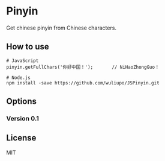 Pinyin
=========

Get chinese pinyin from Chinese characters.

How to use
----------

	# JavaScript
	pinyin.getFullChars('你好中国！');		// NiHaoZhongGuo！

	# Node.js
	npm install -save https://github.com/wuliupo/JSPinyin.git

Options
-------

### Version 0.1

License
-------

MIT
